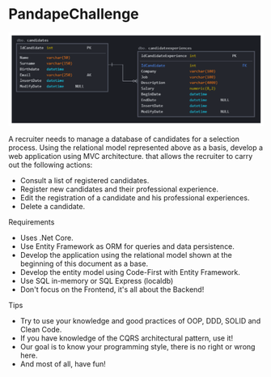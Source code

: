 # PandapeChallenge

![Screenshot](entities.png)

A recruiter needs to manage a database of candidates for a selection process. 
Using the relational model represented above as a basis, develop a web application using MVC architecture.
that allows the recruiter to carry out the following actions: 

- Consult a list of registered candidates. 
- Register new candidates and their professional experience. 
- Edit the registration of a candidate and his professional experiences. 
- Delete a candidate.

Requirements 

- Uses .Net Core. 
- Use Entity Framework as ORM for queries and data persistence. 
- Develop the application using the relational model shown at the beginning of this document as a base. 
- Develop the entity model using Code-First with Entity Framework. 
- Use SQL in-memory or SQL Express (localdb)
- Don't focus on the Frontend, it's all about the Backend! 

Tips 

- Try to use your knowledge and good practices of OOP, DDD, SOLID and Clean Code. 
- If you have knowledge of the CQRS architectural pattern, use it! 
- Our goal is to know your programming style, there is no right or wrong here. 
- And most of all, have fun!